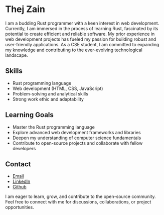 # Thej Zain

I am a budding Rust programmer with a keen interest in web development. Currently, I am immersed in the process of learning Rust, fascinated by its potential to create efficient and reliable software. My prior experience in web development projects has fueled my passion for building robust and user-friendly applications. As a CSE student, I am committed to expanding my knowledge and contributing to the ever-evolving technological landscape.

## Skills

* Rust programming language
* Web development (HTML, CSS, JavaScript)
* Problem-solving and analytical skills
* Strong work ethic and adaptability

## Learning Goals

* Master the Rust programming language
* Explore advanced web development frameworks and libraries
* Deepen my understanding of computer science fundamentals
* Contribute to open-source projects and collaborate with fellow developers

## Contact

* [Email](thejzainkp@email.com)
* [LinkedIn](https://www.linkedin.com/in/thejzain)
* [Github](https://github.com/thejzain)

I am eager to learn, grow, and contribute to the open-source community. Feel free to connect with me for discussions, collaborations, or project opportunities.
